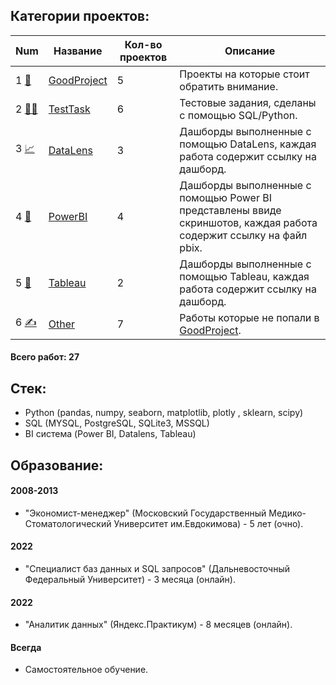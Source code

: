 ## Категории проектов:

Num | Название | Кол-во проектов | Описание
----------------|----------------|----------------------|----------------------
1 [👑](Good_Project) | [GoodProject](Good_Project) | 5 | Проекты на которые стоит обратить внимание.
2 [👩‍💻 ](Test_Task) | [TestTask](Test_Task) | 6 | Тестовые задания, сделаны с помощью SQL/Python.
3 [📈](DataLens) | [DataLens](DataLens) | 3 | Дашборды выполненные с помощью DataLens, каждая работа содержит ссылку на дашборд.
4 [📒](PowerBI) | [PowerBI](PowerBI) | 4 | Дашборды выполненные с помощью Power BI представлены ввиде скриншотов, каждая работа содержит ссылку на файл pbix.
5 [🍷](Tableau) | [Tableau](Tableau) | 2 | Дашборды выполненные с помощью Tableau, каждая работа содержит ссылку на дашборд. 
6 [✍](Other) | [Other](Other) | 7 | Работы которые не попали в [GoodProject](Good_Project).

#### Всего работ: 27 

## Стек:
- Python (pandas, numpy, seaborn, matplotlib, plotly , sklearn, scipy)
- SQL (MYSQL, PostgreSQL, SQLite3, MSSQL)
- BI система (Power BI, Datalens, Tableau)

## Образование:

#### 2008-2013
- "Экономист-менеджер" (Московский Государственный Медико-Стоматологический Университет им.Евдокимова) - 5 лет (очно).
#### 2022
- "Специалист баз данных и SQL запросов" (Дальневосточный Федеральный Университет) - 3 месяца (онлайн).
#### 2022
- "Аналитик данных" (Яндекс.Практикум) - 8 месяцев (онлайн).
#### Всегда
- Самостоятельное обучение.
